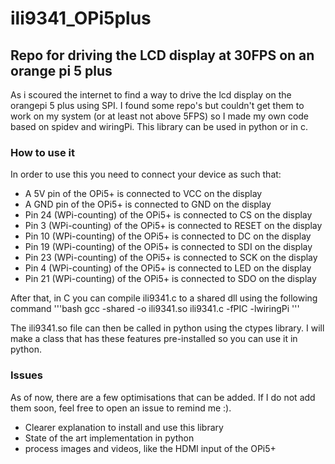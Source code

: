 # ili9341_OPi5plus
## Repo for driving the LCD display at 30FPS on an orange pi 5 plus

As i scoured the internet to find a way to drive the lcd display on the orangepi 5 plus using SPI. I found some repo's but couldn't get them to work on my system (or at least not above 5FPS) so I made my own code based on spidev and wiringPi. This library can be used in python or in c. 

### How to use it
In order to use this you need to connect your device as such that:
* A 5V pin of the OPi5+ is connected to VCC on the display
* A GND pin of the OPi5+ is connected to GND on the display
* Pin 24 (WPi-counting) of the OPi5+ is connected to CS on the display
* Pin 3 (WPi-counting) of the OPi5+ is connected to RESET on the display
* Pin 10 (WPi-counting) of the OPi5+ is connected to DC on the display
* Pin 19 (WPi-counting) of the OPi5+ is connected to SDI<MOSI> on the display
* Pin 23 (WPi-counting) of the OPi5+ is connected to SCK on the display
* Pin 4 (WPi-counting) of the OPi5+ is connected to LED on the display
* Pin 21 (WPi-counting) of the OPi5+ is connected to SDO<MISO> on the display

After that, in C you can compile ili9341.c to a shared dll using the following command
'''bash
gcc -shared -o ili9341.so ili9341.c -fPIC -lwiringPi
'''

The ili9341.so file can then be called in python using the ctypes library. I will make a class that has these features pre-installed so you can use it in python.

### Issues
As of now, there are a few optimisations that can be added. If I do not add them soon, feel free to open an issue to remind me :).
* Clearer explanation to install and use this library
* State of the art implementation in python
* process images and videos, like the HDMI input of the OPi5+
